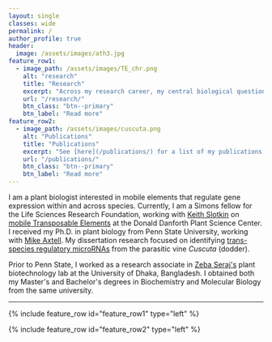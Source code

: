 ```yaml
---
layout: single
classes: wide
permalink: /
author_profile: true
header:
  image: /assets/images/ath3.jpg
feature_row1:
  - image_path: /assets/images/TE_chr.png
    alt: "research"
    title: "Research"
    excerpt: "Across my research career, my central biological questions focus on the evolution, diversity, and regulation of non-genic elements and their role in genome defense and adaptation to environmental cues. See [here](/research/) for more about my current research projects."
    url: "/research/"
    btn_class: "btn--primary"
    btn_label: "Read more"
feature_row2:
  - image_path: /assets/images/cuscuta.png
    alt: "Publications"
    title: "Publications"
    excerpt: "See [here](/publications/) for a list of my publications."
    url: "/publications/"
    btn_class: "btn--primary"
    btn_label: "Read more"
---
```

I am a plant biologist interested in mobile elements that regulate gene expression within and across species. Currently, I am a Simons fellow for the Life Sciences Research Foundation, working with [Keith Slotkin](https://www.danforthcenter.org/our-work/principal-investigators/r-keith-slotkin/) on [mobile Transposable Elements](/projects/te/) at the Donald Danforth Plant Science Center. I received my Ph.D. in plant biology from Penn State University, working with [Mike Axtell](https://sites.psu.edu/axtell/). My dissertation research focused on identifying [trans-species regulatory microRNAs](https://dx.doi.org/10.1038/nature25027) from the parasitic vine _Cuscuta_ (dodder).

Prior to Penn State, I worked as a research associate in [Zeba Seraj's](http://www.du.ac.bd/faculty/faculty_details/BCH/1520/) plant biotechnology lab at the University of Dhaka, Bangladesh. I obtained both my Master's and Bachelor's degrees in Biochemistry and Molecular Biology from the same university.


---
{% include feature_row id="feature_row1" type="left" %}

{% include feature_row id="feature_row2" type="left" %}
